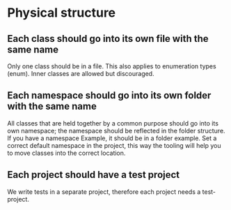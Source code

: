 # Physical structure

## Each class should go into its own file with the same name

Only one class should be in a file. This also applies to enumeration types (enum).
Inner classes are allowed but discouraged.

## Each namespace should go into its own folder with the same name


All classes that are held together by a common purpose should go into its own namespace; the namespace should be reflected in the folder structure. If you have a namespace Example, it should be in a folder example.
Set a correct default namespace in the project, this way the tooling will help you to move classes into the correct location.


## Each project should have a test project

We write tests in a separate project, therefore each project needs a test-project.
